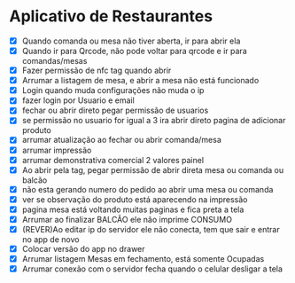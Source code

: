 # Aplicativo de Restaurantes

- [x] Quando comanda ou mesa não tiver aberta, ir para abrir ela
- [x] Quando ir para Qrcode, não pode voltar para qrcode e ir para comandas/mesas
- [x] Fazer permissão de nfc tag quando abrir
- [x] Arrumar a listagem de mesa, e abrir a mesa não está funcionado
- [x] Login quando muda configurações não muda o ip
- [x] fazer login por Usuario e email
- [x] fechar ou abrir direto pegar permissão de usuarios
- [x] se permissão no usuario for igual a 3 ira abrir direto pagina de adicionar produto
- [x] arrumar atualização ao fechar ou abrir comanda/mesa
- [x] arrumar impressão
- [x] arrumar demonstrativa comercial 2 valores painel
- [x] Ao abrir pela tag, pegar permissão de abrir direta mesa ou comanda ou balcão
- [x] não esta gerando numero do pedido ao abrir uma mesa ou comanda
- [x] ver se observação do produto está aparecendo na impressão
- [x] pagina mesa está voltando muitas paginas e fica preta a tela
- [x] Arrumar ao finalizar BALCÃO ele não imprime CONSUMO
- [x] (REVER)Ao editar ip do servidor ele não conecta, tem que sair e entrar no app de novo
- [x] Colocar versão do app no drawer
- [x] Arrumar listagem Mesas em fechamento, está somente Ocupadas
- [x] Arrumar conexão com o servidor fecha quando o celular desligar a tela
